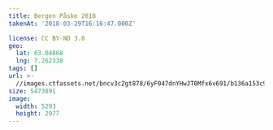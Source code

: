 ```yaml
---
title: Bergen Påske 2018
takenAt: '2018-03-29T16:16:47.000Z'

license: CC BY-ND 3.0
geo:
  lat: 63.04868
  lng: 7.262338
tags: []
url: >-
  //images.ctfassets.net/bncv3c2gt878/6yF047dnYHwJT0Mfx6v691/b136a153c99fc3627cced8dcd60ee132/bergen-pske-2018_39368240970_o
size: 5473891
image:
  width: 5293
  height: 2977
---
```

